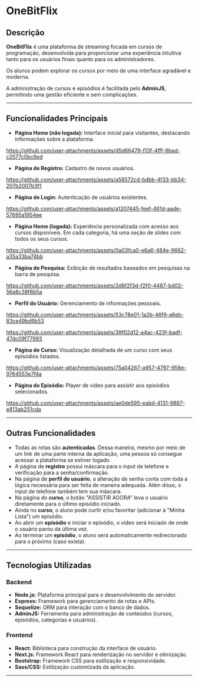 # OneBitFlix

## Descrição

**OneBitFlix** é uma plataforma de streaming focada em cursos de programação, desenvolvida para proporcionar uma experiência intuitiva tanto para os usuários finais quanto para os administradores.

Os alunos podem explorar os cursos por meio de uma interface agradável e moderna.

A administração de cursos e episódios é facilitada pelo **AdminJS**, permitindo uma gestão eficiente e sem complicações.

---

## Funcionalidades Principais

- **Página Home (não logada):** Interface inicial para visitantes, destacando informações sobre a plataforma.


https://github.com/user-attachments/assets/d5d66479-f13f-4fff-9bad-c2577c0bc6ed


- **Página de Registro:** Cadastro de novos usuários.


https://github.com/user-attachments/assets/a58572cd-bdbb-4f33-bb34-207b2007b3f1


- **Página de Login:** Autenticação de usuários existentes.


https://github.com/user-attachments/assets/a1207445-feef-461d-aade-57695a1954ee


- **Página Home (logada):** Experiência personalizada com acesso aos cursos disponíveis. Em cada categoria, há uma seção de slides com todos os seus cursos.


https://github.com/user-attachments/assets/0a03fca0-e6a6-484e-9662-a35a33ba74bb


- **Página de Pesquisa:** Exibição de resultados baseados em pesquisas na barra de pesquisa.


https://github.com/user-attachments/assets/2d8f2f3d-f2f0-4487-bd02-56a8c38f6b5a


- **Perfil do Usuário:** Gerenciamento de informações pessoais.


https://github.com/user-attachments/assets/53c78e01-1a2b-46f9-a6eb-83ce49bd9b53


https://github.com/user-attachments/assets/39f02d12-a4ac-423f-badf-47dc09f77993


- **Página de Curso:** Visualização detalhada de um curso com seus episódios listados.


https://github.com/user-attachments/assets/75a04267-a957-4797-958e-9764553e7f4a


- **Página do Episódio:** Player de vídeo para assistir aos episódios selecionados.


https://github.com/user-attachments/assets/ae0de595-eabd-4131-9887-e813ab251cda


---

## Outras Funcionalidades

- Todas as rotas são **autenticadas**. Dessa maneira, mesmo por meio de um link de uma parte interna da aplicação, uma pessoa só consegue acessar a plataforma se estiver logado.
- A página de **registro** possui máscara para o input de telefone e verificação para a senha/confirmação.
- Na página de **perfil do usuário**, a alteração de senha conta com toda a lógica necessária para ser feita de maneira adequada. Além disso, o input de telefone também tem sua máscara.
- Na página do **curso**, o botão "ASSISTIR AGORA" leva o usuário diretamente para o último episódio iniciado.
- Ainda no **curso**, o aluno pode curtir e/ou favoritar (adicionar à "Minha Lista") um episódio.
- Ao abrir um **episódio** e iniciar o episódio, o vídeo será iniciado de onde o usuário parou da última vez.
- Ao terminar um **episódio**, o aluno será automaticamente redirecionado para o próximo (caso exista).

---

## Tecnologias Utilizadas

### **Backend**
- **Node.js:** Plataforma principal para o desenvolvimento do servidor.
- **Express:** Framework para gerenciamento de rotas e APIs.
- **Sequelize:** ORM para interação com o banco de dados.
- **AdminJS:** Ferramenta para administração de conteúdos (cursos, episódios, categorias e usuários).

### **Frontend**
- **React:** Biblioteca para construção da interface de usuário.
- **Next.js:** Framework React para renderização no servidor e otimização.
- **Bootstrap:** Framework CSS para estilização e responsividade.
- **Sass/CSS:** Estilização customizada da aplicação.

---
